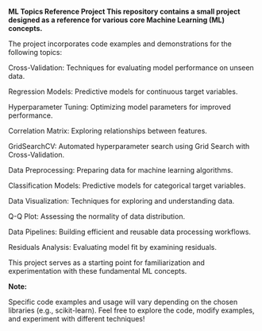 **ML Topics Reference Project
This repository contains a small project designed as a reference for various core Machine Learning (ML) concepts.**

The project incorporates code examples and demonstrations for the following topics:


Cross-Validation: Techniques for evaluating model performance on unseen data.

Regression Models: Predictive models for continuous target variables.

Hyperparameter Tuning: Optimizing model parameters for improved performance.

Correlation Matrix: Exploring relationships between features.

GridSearchCV: Automated hyperparameter search using Grid Search with Cross-Validation.

Data Preprocessing: Preparing data for machine learning algorithms.

Classification Models: Predictive models for categorical target variables.

Data Visualization: Techniques for exploring and understanding data.

Q-Q Plot: Assessing the normality of data distribution.

Data Pipelines: Building efficient and reusable data processing workflows.

Residuals Analysis: Evaluating model fit by examining residuals.

This project serves as a starting point for familiarization and experimentation with these fundamental ML concepts.

**Note:**

Specific code examples and usage will vary depending on the chosen libraries (e.g., scikit-learn).
Feel free to explore the code, modify examples, and experiment with different techniques!
